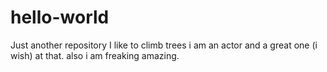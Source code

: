 # hello-world
Just another repository
I like to climb trees i am an actor and a great one (i wish) at that. also i am freaking amazing.
